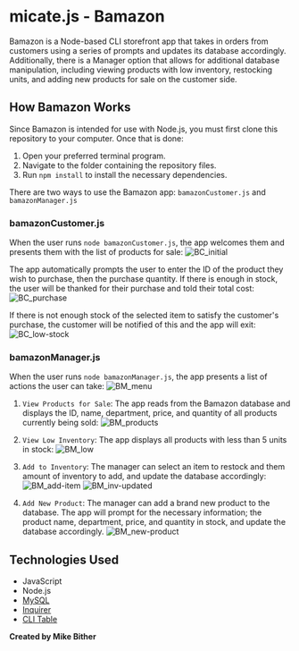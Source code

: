 # micate.js - Bamazon

Bamazon is a Node-based CLI storefront app that takes in orders from customers using a series of prompts and updates its database accordingly. Additionally, there is a Manager option that allows for additional database manipulation, including viewing products with low inventory, restocking units, and adding new products for sale on the customer side.

## How Bamazon Works

Since Bamazon is intended for use with Node.js, you must first clone this repository to your computer. Once that is done:

1. Open your preferred terminal program.
2. Navigate to the folder containing the repository files.
3. Run `npm install` to install the necessary dependencies.

There are two ways to use the Bamazon app: `bamazonCustomer.js` and `bamazonManager.js`

### bamazonCustomer.js

When the user runs `node bamazonCustomer.js`, the app welcomes them and presents them with the list of products for sale:
![BC_initial](/screenshots/BC_initial.png)

The app automatically prompts the user to enter the ID of the product they wish to purchase, then the purchase quantity. If there is enough in stock, the user will be thanked for their purchase and told their total cost:
![BC_purchase](/screenshots/BC_purchase.png)

If there is not enough stock of the selected item to satisfy the customer's purchase, the customer will be notified of this and the app will exit:
![BC_low-stock](/screenshots/BC_low-stock.png)

### bamazonManager.js

When the user runs `node bamazonManager.js`, the app presents a list of actions the user can take:
![BM_menu](/screenshots/BM_menu.png)

1.  `View Products for Sale`: The app reads from the Bamazon database and displays the ID, name, department, price, and quantity of all products currently being sold:
    ![BM_products](/screenshots/BM_products.png)

2.  `View Low Inventory`: The app displays all products with less than 5 units in stock:
    ![BM_low](/screenshots/BM_low.png)

3.  `Add to Inventory`: The manager can select an item to restock and them amount of inventory to add, and update the database accordingly:
    ![BM_add-item](/screenshots/BM_add-item.png)
    ![BM_inv-updated](/screenshots/BM_inv-updated.png)

4.  `Add New Product`: The manager can add a brand new product to the database. The app will prompt for the necessary information; the product name, department, price, and quantity in stock, and update the database accordingly.
    ![BM_new-product](/screenshots/BM_new-product.png)

## Technologies Used

- JavaScript
- Node.js
- [MySQL](https://www.npmjs.com/package/mysql)
- [Inquirer](https://www.npmjs.com/package/inquirer)
- [CLI Table](https://www.npmjs.com/package/cli-table3)

**Created by Mike Bither**
